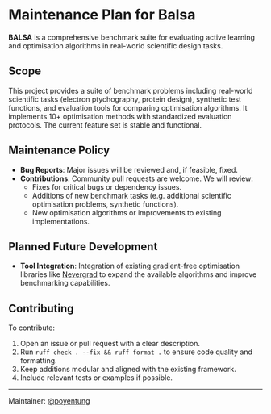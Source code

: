 # Maintenance Plan for Balsa

**BALSA** is a comprehensive benchmark suite for evaluating active learning and optimisation algorithms in real-world scientific design tasks.

## Scope
This project provides a suite of benchmark problems including real-world scientific tasks (electron ptychography, protein design), synthetic test functions, and evaluation tools for comparing optimisation algorithms. It implements 10+ optimisation methods with standardized evaluation protocols. The current feature set is stable and functional.

## Maintenance Policy
- **Bug Reports**: Major issues will be reviewed and, if feasible, fixed.
- **Contributions**: Community pull requests are welcome. We will review:
  - Fixes for critical bugs or dependency issues.
  - Additions of new benchmark tasks (e.g. additional scientific optimisation problems, synthetic functions).
  - New optimisation algorithms or improvements to existing implementations.

## Planned Future Development
- **Tool Integration**: Integration of existing gradient-free optimisation libraries like [Nevergrad](https://github.com/facebookresearch/nevergrad) to expand the available algorithms and improve benchmarking capabilities.

## Contributing
To contribute:
1. Open an issue or pull request with a clear description.
2. Run `ruff check . --fix && ruff format .` to ensure code quality and formatting.
3. Keep additions modular and aligned with the existing framework.
4. Include relevant tests or examples if possible.

---

Maintainer: [@poyentung](https://github.com/poyentung)